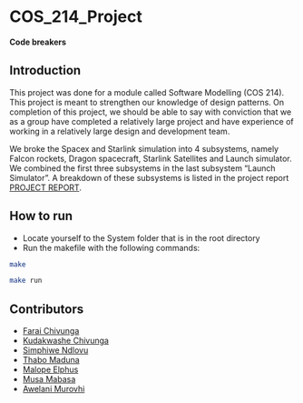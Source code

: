 # COS_214_Project
**Code breakers** 

## Introduction
This project was done for a module called Software Modelling (COS 214). This project is meant to strengthen our knowledge of design patterns. On completion of this project, we should be able to say with conviction that we as a group have completed a relatively large project and have experience of working in a relatively large design and development team. 

We broke the Spacex and Starlink simulation into 4 subsystems, namely Falcon rockets, Dragon spacecraft, Starlink Satellites and Launch simulator. We combined the first three subsystems in the last subsystem  “Launch Simulator”. A breakdown of these subsystems is listed in the project report [PROJECT REPORT](https://docs.google.com/document/d/1gs0NNO9YN0JF_Gwg1Z9vqOSuz4UBR-yM_8e0tlxygJ8/edit?usp=sharing).

## How to run
- Locate yourself to the System folder that is in the root directory
- Run the makefile with the following commands:
```bash
make

make run
```

## Contributors
- [Farai Chivunga](https://github.com/FaraiQC)
- [Kudakwashe Chivunga](https://github.com/Kuda214)
- [Simphiwe Ndlovu](https://github.com/SimphiweNdlovu)
- [Thabo Maduna](https://github.com/MadunaThabo)
- [Malope Elphus](https://github.com/N4T1V3)
- [Musa Mabasa](https://github.com/Musa-Mabasa)
- [Awelani Murovhi](https://github.com/u18335412)
